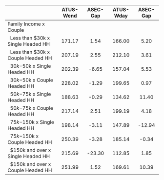 
|                      |    ATUS-Wend |     ASEC-Gap |    ATUS-Wday |     ASEC-Gap |
| -------------------- | :----------: | :----------: | :----------: | :----------: |
| Family Income x Couple |              |              |              |              |
| &nbsp;&nbsp;Less than $30k x Single Headed HH |       171.17 |         1.54 |       166.00 |         5.20 |
| &nbsp;&nbsp;Less than $30k x Couple Headed HH |       207.19 |         2.55 |       212.10 |         3.61 |
| &nbsp;&nbsp;$30k-$50k x Single Headed HH |       202.39 |        -6.65 |       157.04 |         5.53 |
| &nbsp;&nbsp;$30k-$50k x Couple Headed HH |       228.02 |        -1.29 |       199.65 |         0.97 |
| &nbsp;&nbsp;$50k-$75k x Single Headed HH |       188.63 |        -0.29 |       134.62 |        11.40 |
| &nbsp;&nbsp;$50k-$75k x Couple Headed HH |       217.14 |         2.51 |       199.19 |         4.18 |
| &nbsp;&nbsp;$75k-$150k x Single Headed HH |       198.14 |        -3.11 |       147.89 |       -12.94 |
| &nbsp;&nbsp;$75k-$150k x Couple Headed HH |       250.39 |        -3.28 |       185.14 |        -0.34 |
| &nbsp;&nbsp;$150k and over x Single Headed HH |       215.69 |       -23.30 |       112.85 |         1.85 |
| &nbsp;&nbsp;$150k and over x Couple Headed HH |       251.99 |         1.52 |       169.61 |        10.39 |

